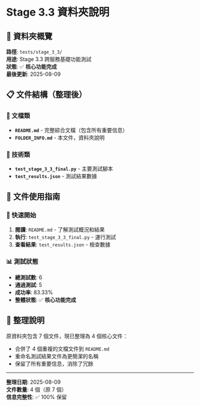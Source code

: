# Stage 3.3 資料夾說明

## 📁 **資料夾概覽**
**路徑**: `tests/stage_3_3/`  
**用途**: Stage 3.3 跨服務基礎功能測試  
**狀態**: ✅ **核心功能完成**  
**最後更新**: 2025-08-09

## 📋 **文件結構（整理後）**

### **📖 文檔類**
- **`README.md`** - 完整綜合文檔（包含所有重要信息）
- **`FOLDER_INFO.md`** - 本文件，資料夾說明

### **🔧 技術類**
- **`test_stage_3_3_final.py`** - 主要測試腳本
- **`test_results.json`** - 測試結果數據

## 🎯 **文件使用指南**

### **🚀 快速開始**
1. **閱讀**: `README.md` - 了解測試概況和結果
2. **執行**: `test_stage_3_3_final.py` - 運行測試
3. **查看結果**: `test_results.json` - 檢查數據

### **📊 測試狀態**
- **總測試數**: 6
- **通過測試**: 5
- **成功率**: 83.33%
- **整體狀態**: ✅ **核心功能完成**

## 🧹 **整理說明**
原資料夾包含 7 個文件，現已整理為 4 個核心文件：
- 合併了 4 個重複的文檔文件到 `README.md`
- 重命名測試結果文件為更簡潔的名稱
- 保留了所有重要信息，消除了冗餘

---
**整理日期**: 2025-08-09  
**文件數量**: 4 個（原 7 個）  
**信息完整性**: ✅ 100% 保留
